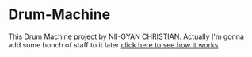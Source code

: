 # Drum-Machine
This Drum Machine project by NII-GYAN CHRISTIAN. Actually I'm gonna add some bonch of staff to it later
[click here to see how it works](https://onedon999.github.io/Drum-Machine/)
